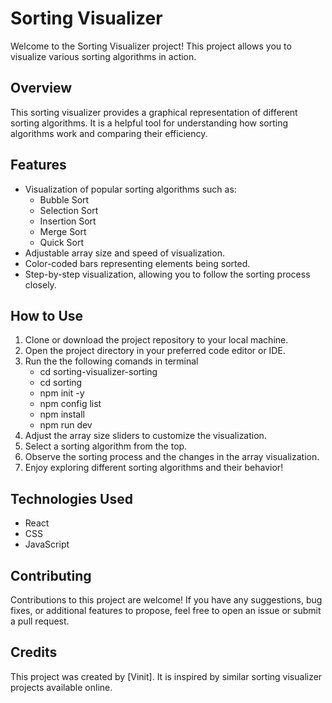 # Sorting Visualizer

Welcome to the Sorting Visualizer project! This project allows you to visualize various sorting algorithms in action.

## Overview

This sorting visualizer provides a graphical representation of different sorting algorithms. It is a helpful tool for understanding how sorting algorithms work and comparing their efficiency.

## Features

- Visualization of popular sorting algorithms such as:
  - Bubble Sort
  - Selection Sort
  - Insertion Sort
  - Merge Sort
  - Quick Sort
- Adjustable array size and speed of visualization.
- Color-coded bars representing elements being sorted.
- Step-by-step visualization, allowing you to follow the sorting process closely.

## How to Use

1. Clone or download the project repository to your local machine.
2. Open the project directory in your preferred code editor or IDE.
3. Run the the following comands in terminal
     - cd sorting-visualizer-sorting
     - cd sorting
     - npm init -y
     - npm config list
     - npm install
     - npm run dev
5. Adjust the array size sliders to customize the visualization.
6. Select a sorting algorithm from the top.
7. Observe the sorting process and the changes in the array visualization.
8. Enjoy exploring different sorting algorithms and their behavior!

## Technologies Used
- React
- CSS
- JavaScript

## Contributing

Contributions to this project are welcome! If you have any suggestions, bug fixes, or additional features to propose, feel free to open an issue or submit a pull request.

## Credits

This project was created by [Vinit]. It is inspired by similar sorting visualizer projects available online.


